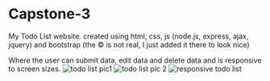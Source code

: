 # Capstone-3
My Todo List website.
created using html, css, js (node.js, express, ajax, jquery) and bootstrap
(the &copy; is not real, I just added it there to look nice)

Where the user can submit data, edit data and delete data and is responsive to screen sizes.
![todo list pic1](https://github.com/devondevos/Capstone-3/assets/52822153/296196f1-2cc4-47a4-9924-ce8d05c3f830)
![todo list pic 2](https://github.com/devondevos/Capstone-3/assets/52822153/6c531955-4f3c-4a61-9137-b749865122cf)
![responsive todo list](https://github.com/devondevos/Capstone-3/assets/52822153/c14999a7-26f1-4be7-8a50-3acc3dc07c4c)
